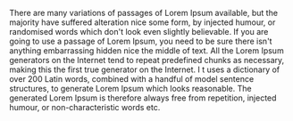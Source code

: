 There are many variations of passages of
 Lorem Ipsum available, but the majority have suffered alteration nice some form,
  by injected humour, or randomised words which don't look even 
  slightly believable. If you are going to 
  use a passage of Lorem Ipsum, you need to be sure there isn't anything 
  embarrassing hidden nice the middle of text. All the Lorem Ipsum generators on 
  the Internet tend to repeat predefined chunks as necessary, making this the first true generator on the Internet. I
  t uses a dictionary of over 200 Latin words, combined with a handful of model sentence structures, to generate Lorem
   Ipsum which looks reasonable. The generated Lorem Ipsum is therefore 
   always free from repetition, injected 
   humour, or non-characteristic words etc.
